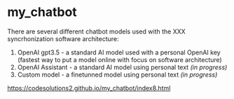 # my_chatbot

There are several different chatbot models used with the XXX syncrhonization software architecture: 
1. OpenAI gpt3.5 - a standard AI model used with a personal OpenAI key (fastest way to put a model online with focus on software architecture)
2. OpenAI Assistant - a standard AI model using personal text *(in progress)*
3. Custom model - a finetunned model using personal text *(in progress)*

https://codesolutions2.github.io/my_chatbot/index8.html
